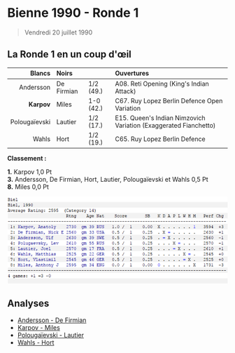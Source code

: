 # Bienne 1990 - Ronde 1

> Vendredi 20 juillet 1990

## La Ronde 1 en un coup d'œil

| Blancs | Noirs | &nbsp; | Ouvertures |
| ---: | :--- | --- | :--- |
| Andersson | De Firmian | 1/2 (49.) | A08. Reti Opening (King's Indian Attack) |
| **Karpov** | Miles | 1-0 (42.) | C67. Ruy Lopez Berlin Defence Open Variation |
| Polougaïevski | Lautier | 1/2 (17.) | E15. Queen's Indian Nimzovich Variation (Exaggerated Fianchetto) |
| Wahls | Hort | 1/2 (19.) | C65. Ruy Lopez Berlin Defence |

 **Classement :**

 **1.** Karpov 1,0 Pt  
**3.** Andersson, De Firmian, Hort, Lautier, Polougaïevski et Wahls 0,5 Pt  
**8.** Miles 0,0 Pt

![](Class_01.png)

## Analyses

* [Andersson - De Firmian](01_Andersson_DeFirmian.md)
* [Karpov - Miles](01_Karpov_Miles.md)
* [Polougaïevski - Lautier](01_Polougaievski_Lautier.md)
* [Wahls - Hort](01_Wahls_Hort.md)


